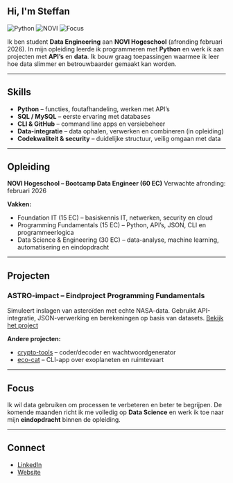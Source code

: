 ## Hi, I'm Steffan

![Python](https://img.shields.io/badge/Python-3.10-blue)
![NOVI](https://img.shields.io/badge/NOVI-Data%20Engineer%20Bootcamp-success)
![Focus](https://img.shields.io/badge/Focus-Data%20%26%20APIs-informational)

Ik ben student **Data Engineering** aan **NOVI Hogeschool** (afronding februari 2026).
In mijn opleiding leerde ik programmeren met **Python** en werk ik aan projecten met **API’s** en **data**.
Ik bouw graag toepassingen waarmee ik leer hoe data slimmer en betrouwbaarder gemaakt kan worden.

---

## Skills

* **Python** – functies, foutafhandeling, werken met API’s
* **SQL / MySQL** – eerste ervaring met databases
* **CLI & GitHub** – command line apps en versiebeheer
* **Data-integratie** – data ophalen, verwerken en combineren (in opleiding)
* **Codekwaliteit & security** – duidelijke structuur, veilig omgaan met data

---

## Opleiding

**NOVI Hogeschool – Bootcamp Data Engineer (60 EC)**
Verwachte afronding: februari 2026

**Vakken:**

* Foundation IT (15 EC) – basiskennis IT, netwerken, security en cloud
* Programming Fundamentals (15 EC) – Python, API’s, JSON, CLI en programmeerlogica
* Data Science & Engineering (30 EC) – data-analyse, machine learning, automatisering en eindopdracht

---

## Projecten

### ASTRO-impact – Eindproject Programming Fundamentals

Simuleert inslagen van asteroïden met echte NASA-data.
Gebruikt API-integratie, JSON-verwerking en berekeningen op basis van datasets.
[Bekijk het project](https://github.com/Steffan1988/astro-impact)

**Andere projecten:**

* [crypto-tools](https://github.com/Steffan1988/crypto-tools) – coder/decoder en wachtwoordgenerator
* [eco-cat](https://github.com/Steffan1988/eco-cat) – CLI-app over exoplaneten en ruimtevaart

---

## Focus

Ik wil data gebruiken om processen te verbeteren en beter te begrijpen.
De komende maanden richt ik me volledig op **Data Science** en werk ik toe naar mijn **eindopdracht** binnen de opleiding.

---

## Connect

* [LinkedIn](https://www.linkedin.com/in/steffan-boer-0a1b5468)
* [Website](https://steffanboer.card.co)

